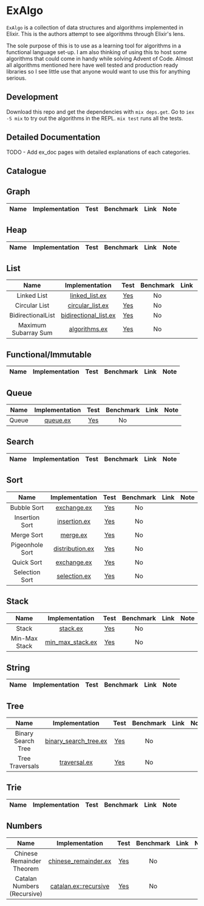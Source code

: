 # ExAlgo

`ExAlgo` is a collection of data structures and algorithms implemented in Elixir. This is the authors attempt to see algorithms through Elixir's lens.

The sole purpose of this is to use as a learning tool for algorithms in a functional language set-up. I am also thinking of using this to host some algorithms that could come in handy while solving Advent of Code. Almost all algorithms mentioned here have well tested and production ready libraries so I see little use that anyone would want to use this for anything serious.

## Development

Download this repo and get the dependencies with `mix deps.get`. Go to `iex -S mix` to try out the algorithms in the REPL. `mix test` runs all the tests.

## Detailed Documentation
TODO - Add ex_doc pages with detailed explanations of each categories.

## Catalogue

## Graph
| Name | Implementation | Test | Benchmark | Link | Note |
| :--: | :------------: | :--: | :-------: | :--: | :--: |

## Heap
| Name | Implementation | Test | Benchmark | Link | Note |
| :--: | :------------: | :--: | :-------: | :--: | :--: |

## List
| Name | Implementation | Test | Benchmark | Link | Note |
| :--: | :------------: | :--: | :-------: | :--: | :--: |
| Linked List | [linked_list.ex](lib/ex_algo/list/linked_list.ex) | [Yes](test/ex_algo/list/linked_list_test.exs) | No | | |
| Circular List | [circular_list.ex](lib/ex_algo/list/circular_list.ex) | [Yes](test/ex_algo/list/circular_list_test.exs) | No | | |
| BidirectionalList | [bidirectional_list.ex](lib/ex_algo/list/bidirectional_list.ex) | [Yes](test/ex_algo/list/bidirectional_list_test.exs) | No | | WIP |
| Maximum Subarray Sum | [algorithms.ex](lib/ex_algo/list/algorithms.ex) | [Yes](test/ex_algo/list/algorithms_test.exs) | No | | Kadane's Algorithm |


## Functional/Immutable
| Name | Implementation | Test | Benchmark | Link | Note |
| :--: | :------------: | :--: | :-------: | :--: | :--: |

## Queue
| Name | Implementation | Test | Benchmark | Link | Note |
| :--: | :------------: | :--: | :-------: | :--: | :--: |
| Queue | [queue.ex](lib/ex_algo/queue/queue.ex) | [Yes](test/ex_algo/queue/queue_test.exs) | No | | |

## Search
| Name | Implementation | Test | Benchmark | Link | Note |
| :--: | :------------: | :--: | :-------: | :--: | :--: |

## Sort
| Name | Implementation | Test | Benchmark | Link | Note |
| :--: | :------------: | :--: | :-------: | :--: | :--: |
| Bubble Sort | [exchange.ex](lib/ex_algo/sort/exchange.ex) | [Yes](test/ex_algo/sort/exchange_test.exs) | No | | |
| Insertion Sort | [insertion.ex](lib/ex_algo/sort/insertion.ex) | [Yes](test/ex_algo/sort/insertion_test.exs) | No | | |
| Merge Sort | [merge.ex](lib/ex_algo/sort/merge.ex) | [Yes](test/ex_algo/sort/merge_test.exs) | No | | |
| Pigeonhole Sort | [distribution.ex](lib/ex_algo/sort/distribution.ex) | [Yes](test/ex_algo/sort/distribution_test.exs) | No | | |
| Quick Sort | [exchange.ex](lib/ex_algo/sort/exchange.ex) | [Yes](test/ex_algo/sort/exchange_test.exs) | No | | |
| Selection Sort | [selection.ex](lib/ex_algo/sort/selection.ex) | [Yes](test/ex_algo/sort/selection_test.exs) | No | | |

## Stack
| Name | Implementation | Test | Benchmark | Link | Note |
| :--: | :------------: | :--: | :-------: | :--: | :--: |
| Stack | [stack.ex](lib/ex_algo/stack/stack.ex) | [Yes](test/ex_algo/stack/stack_test.exs) | No | | |
| Min-Max Stack | [min_max_stack.ex](lib/ex_algo/stack/min_max_stack.ex) | [Yes](test/ex_algo/stack/min_max_stack_test.exs) | No | | |

## String
| Name | Implementation | Test | Benchmark | Link | Note |
| :--: | :------------: | :--: | :-------: | :--: | :--: |

## Tree
| Name | Implementation | Test | Benchmark | Link | Note |
| :--: | :------------: | :--: | :-------: | :--: | :--: |
| Binary Search Tree | [binary_search_tree.ex](lib/ex_algo/tree/binary_search_tree.ex) | [Yes](test/ex_algo/tree/binary_search_tree_test.exs) | No | |
| Tree Traversals | [traversal.ex](lib/ex_algo/tree/traversal.ex) | [Yes](test/ex_algo/tree/traversal_test.exs) | No | | |

## Trie
| Name | Implementation | Test | Benchmark | Link | Note |
| :--: | :------------: | :--: | :-------: | :--: | :--: |

## Numbers
| Name | Implementation | Test | Benchmark | Link | Note |
| :--: | :------------: | :--: | :-------: | :--: | :--: |
| Chinese Remainder Theorem | [chinese_remainder.ex](lib/ex_algo/number/chinese_remainder.ex) | [Yes](test/ex_algo/number/chinese_remainder_test.exs) | No | | |
| Catalan Numbers (Recursive) | [catalan.ex::recursive](lib/ex_algo/number/catalan.ex) | [Yes](test/ex_algo/number/catalan_test.exs) | No | | |
